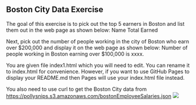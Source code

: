 ## Boston City Data Exercise
The goal of this exercise is to pick out the top 5 earners in Boston  and list them out in the web page as shown below:
Name     Total Earned 

Next, pick out the number of people working in the city of Boston who earn over $200,000 and display it on the web page as shown below: 
Number of people working in Boston earning over $100,000 is xxxx.

You are given file index1.html which you will need to edit. You can rename it to index.html for convenience. However, if you want to use GitHub Pages to display your README.md then Pages will use your index.html file instead.

You also need to use curl to get the Boston City data from https://pollysnips.s3.amazonaws.com/bostonEmployeeSalaries.json
<img src='boston.png'>
